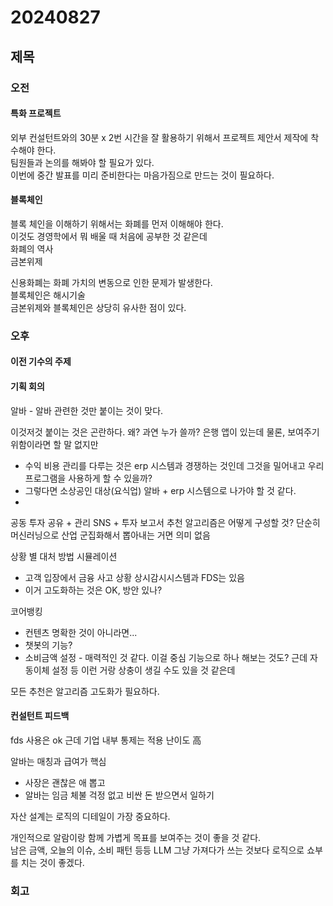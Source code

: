 # 20240827
## 제목

### 오전
#### 특화 프로젝트
외부 컨설턴트와의 30분 x 2번 시간을 잘 활용하기 위해서 프로젝트 제안서 제작에 착수해야 한다.  
팀원들과 논의를 해봐야 할 필요가 있다.  
이번에 중간 발표를 미리 준비한다는 마음가짐으로 만드는 것이 필요하다.  


#### 블록체인
블록 체인을 이해하기 위해서는 화폐를 먼저 이해해야 한다.  
이것도 경영학에서 뭐 배울 때 처음에 공부한 것 같은데  
화폐의 역사  
금본위제

신용화폐는 화폐 가치의 변동으로 인한 문제가 발생한다.  
블록체인은 해시기술  
금본위제와 블록체인은 상당히 유사한 점이 있다.  

### 오후
#### 이전 기수의 주제


#### 기획 회의
알바 - 알바 관련한 것만 붙이는 것이 맞다.

이것저것 붙이는 것은 곤란하다.
왜? 과연 누가 쓸까? 은행 앱이 있는데
물론, 보여주기 위함이라면 할 말 없지만 

- 수익 비용 관리를 다루는 것은 erp 시스템과 경쟁하는 것인데 그것을 밀어내고 우리 프로그램을 사용하게 할 수 있을까?
- 그렇다면 소상공인 대상(요식업) 알바 + erp 시스템으로 나가야 할 것 같다.
- 



공동 투자 공유 + 관리 SNS + 투자 보고서
추천 알고리즘은 어떻게 구성할 것?
단순히 머신러닝으로 산업 군집화해서 뽑아내는 거면 의미 없음

상황 별 대처 방법 시뮬레이션
- 고객 입장에서 금융 사고 상황 상시감시시스템과 FDS는 있음
- 이거 고도화하는 것은 OK, 방안 있나?

코어뱅킹
- 컨텐츠 명확한 것이 아니라면...
- 챗봇의 기능?
- 소비금액 설정 - 매력적인 것 같다. 이걸 중심 기능으로 하나 해보는 것도?
근데 자동이체 설정 등 이런 거랑 상충이 생길 수도 있을 것 같은데

모든 추천은 알고리즘 고도화가 필요하다.


#### 컨설턴트 피드백
fds 사용은 ok 근데 기업 내부 통제는 적용 난이도 高  

알바는 매칭과 급여가 핵심  
- 사장은 괜찮은 애 뽑고
- 알바는 임금 체불 걱정 없고 비싼 돈 받으면서 일하기

자산 설계는 로직의 디테일이 가장 중요하다.  

개인적으로 알람이랑 함께 가볍게 목표를 보여주는 것이 좋을 것 같다.  
남은 금액, 오늘의 이슈, 소비 패턴 등등 LLM 그냥 가져다가 쓰는 것보다 로직으로 쇼부를 치는 것이 좋겠다.  

### 회고
